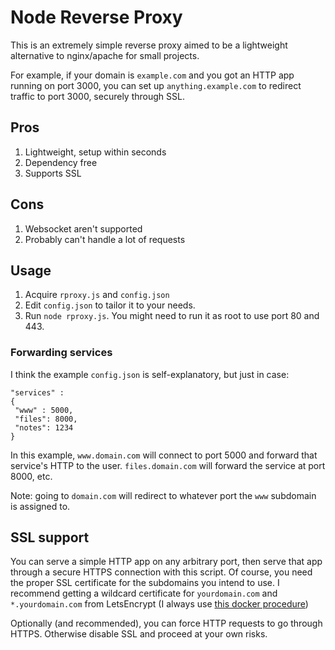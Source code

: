 # Node Reverse Proxy

This is an extremely simple reverse proxy aimed to be a lightweight alternative to nginx/apache for small projects.

For example, if your domain is `example.com` and you got an HTTP app running on port 3000, you can set up `anything.example.com` to redirect traffic to port 3000, securely through SSL.

## Pros

1. Lightweight, setup within seconds
2. Dependency free
3. Supports SSL

## Cons

1. Websocket aren't supported
2. Probably can't handle a lot of requests

## Usage

1. Acquire `rproxy.js` and `config.json`
2. Edit `config.json` to tailor it to your needs. 
3. Run `node rproxy.js`. You might need to run it as root to use port 80 and 443.

### Forwarding services

I think the example `config.json` is self-explanatory, but just in case:

    "services" :
    {
     "www" : 5000,
     "files": 8000,
     "notes": 1234
    }
    
In this example, `www.domain.com` will connect to port 5000 and forward that service's HTTP to the user. `files.domain.com` will forward the service at port 8000, etc.

Note: going to `domain.com` will redirect to whatever port the `www` subdomain is assigned to.

## SSL support

You can serve a simple HTTP app on any arbitrary port, then serve that app through a secure HTTPS connection with this script. Of course, you need the proper SSL certificate for the subdomains you intend to use. I recommend getting a wildcard certificate for `yourdomain.com` and `*.yourdomain.com` from LetsEncrypt (I always use [this docker procedure](https://www.bennadel.com/blog/3420-obtaining-a-wildcard-ssl-certificate-from-letsencrypt-using-the-dns-challenge.htm))

Optionally (and recommended), you can force HTTP requests to go through HTTPS. Otherwise disable SSL and proceed at your own risks.

